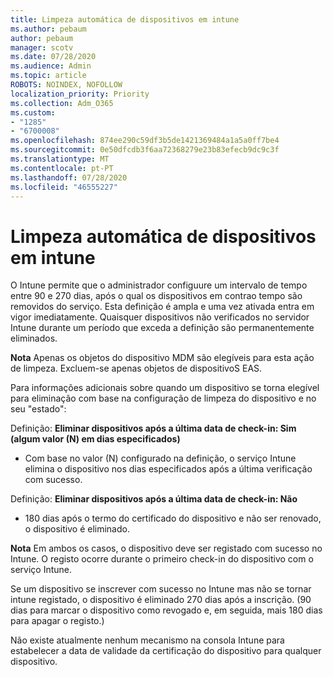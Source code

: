 ```yaml
---
title: Limpeza automática de dispositivos em intune
ms.author: pebaum
author: pebaum
manager: scotv
ms.date: 07/28/2020
ms.audience: Admin
ms.topic: article
ROBOTS: NOINDEX, NOFOLLOW
localization_priority: Priority
ms.collection: Adm_O365
ms.custom:
- "1285"
- "6700008"
ms.openlocfilehash: 874ee290c59df3b5de1421369484a1a5a0ff7be4
ms.sourcegitcommit: 0e50dfcdb3f6aa72368279e23b83efecb9dc9c3f
ms.translationtype: MT
ms.contentlocale: pt-PT
ms.lasthandoff: 07/28/2020
ms.locfileid: "46555227"
---
```

# <a name="automatic-cleanup-of-stale-devices-in-intune"></a>Limpeza automática de dispositivos em intune

O Intune permite que o administrador configuure um intervalo de tempo entre 90 e 270 dias, após o qual os dispositivos em contrao tempo são removidos do serviço. Esta definição é ampla e uma vez ativada entra em vigor imediatamente. Quaisquer dispositivos não verificados no servidor Intune durante um período que exceda a definição são permanentemente eliminados.

**Nota** Apenas os objetos do dispositivo MDM são elegíveis para esta ação de limpeza. Excluem-se apenas objetos de dispositivoS EAS.

Para informações adicionais sobre quando um dispositivo se torna elegível para eliminação com base na configuração de limpeza do dispositivo e no seu "estado":

Definição: **Eliminar dispositivos após a última data de check-in: Sim (algum valor (N) em dias especificados)**

- Com base no valor (N) configurado na definição, o serviço Intune elimina o dispositivo nos dias especificados após a última verificação com sucesso.

Definição: **Eliminar dispositivos após a última data de check-in: Não**

- 180 dias após o termo do certificado do dispositivo e não ser renovado, o dispositivo é eliminado.

**Nota** Em ambos os casos, o dispositivo deve ser registado com sucesso no Intune. O registo ocorre durante o primeiro check-in do dispositivo com o serviço Intune.

Se um dispositivo se inscrever com sucesso no Intune mas não se tornar intune registado, o dispositivo é eliminado 270 dias após a inscrição. (90 dias para marcar o dispositivo como revogado e, em seguida, mais 180 dias para apagar o registo.)

Não existe atualmente nenhum mecanismo na consola Intune para estabelecer a data de validade da certificação do dispositivo para qualquer dispositivo.